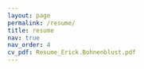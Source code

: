```yaml
---
layout: page
permalink: /resume/
title: resume
nav: true
nav_order: 4
cv_pdf: Resume_Erick.Bohnenblust.pdf
---
```

